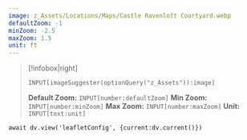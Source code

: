 ```yaml
---
image: z_Assets/Locations/Maps/Castle Ravenloft Courtyard.webp
defaultZoom: -1
minZoom: -2.5
maxZoom: 1.5
unit: ft
---
```


> [!infobox|right]
> ```meta-bind
> INPUT[imageSuggester(optionQuery("z_Assets")):image]
> ```
> **Default Zoom:**
> `INPUT[number:defaultZoom]`
> **Min Zoom:**
> `INPUT[number:minZoom]`
> **Max Zoom:**
> `INPUT[number:maxZoom]`
> **Unit:**
> `INPUT[text:unit]`

```dataviewjs
await dv.view('leafletConfig', {current:dv.current()})
```